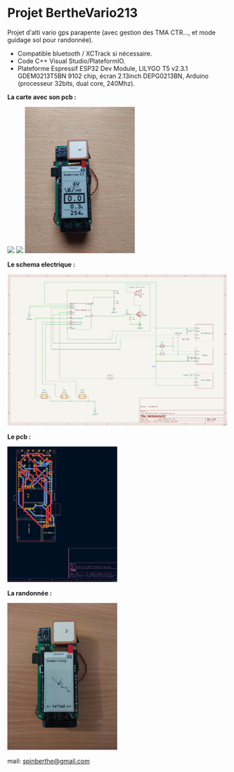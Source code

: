 # Projet BertheVario213

Projet d'alti vario gps parapente (avec gestion des TMA CTR..., et mode guidage sol pour randonnée).
- Compatible bluetooth / XCTrack si nécessaire.
- Code C++ Visual Studio/PlateformIO.
- Plateforme Espressif ESP32 Dev Module, LILYGO T5 v2.3.1 GDEM0213T5BN 9102 chip, écran 2.13inch DEPG0213BN, Arduino (processeur 32bits, dual core, 240Mhz).

**La carte avec son pcb :**

<img src="./Photos/05-pcb-ok-1-mini.jpg" width="250"/> <img src="./Photos/06-pcb-ok-2-mini.jpg" width="250"/> <img src="./Photos/09-bv213-sans-boitier-3.jpg" width="250"/>

**Le schema electrique :**

<img src="./Photos/01-shema-BV213-1.12.png" width="500"/>

**Le pcb :**

<img src="./Photos/04-pcb-1.11.png" width="250"/>

**La  randonnée :**

<img src="./Photos/10-bv213-rando.jpg" width="250"/>

mail: spinberthe@gmail.com
